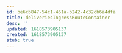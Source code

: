 ```yaml
---
id: be6cb847-54c1-461a-b242-4c32cb6a4dfa
title: deliveriesIngressRouteContainer
desc: ''
updated: 1618573905137
created: 1618573905137
stub: true
---
```


